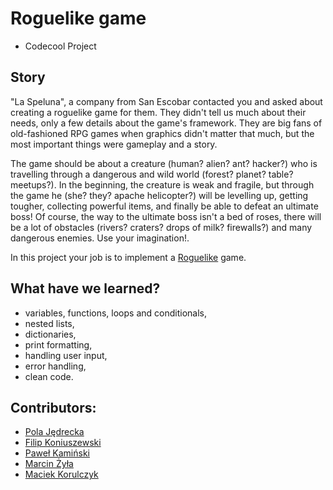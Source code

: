 # Roguelike game

- Codecool Project

## Story

"La Speluna", a company from San Escobar contacted you and asked
about creating a roguelike game for them. They didn't tell us much about
their needs, only a few details about the game's framework. They are big
fans of old-fashioned RPG games when graphics didn't matter that much,
but the most important things were gameplay and a story.

The game should be about a creature (human? alien? ant? hacker?) who is
travelling through a dangerous and wild world (forest? planet? table?
meetups?). In the beginning, the creature is weak and fragile, but
through the game he (she? they? apache helicopter?) will be levelling
up, getting tougher, collecting powerful items, and finally be able to
defeat an ultimate boss! Of course, the way to the ultimate boss isn't a
bed of roses, there will be a lot of obstacles (rivers? craters? drops
of milk? firewalls?) and many dangerous enemies. Use your imagination!.

In this project your job is to implement a
[Roguelike](https://en.wikipedia.org/wiki/Roguelike) game.

## What have we learned?

- variables, functions, loops and conditionals,
- nested lists,
- dictionaries,
- print formatting,
- handling user input,
- error handling,
- clean code.

## Contributors:
- [Pola Jędrecka](https://github.com/PolaJedrecka)
- [Filip Koniuszewski](https://github.com/FilipKoniuszewski)
- [Paweł Kamiński](https://github.com/Pawel-Kaminski404)
- [Marcin Żyła](https://github.com/marcinZyla13)
- [Maciek Korulczyk](https://github.com/mkorulczyk)



